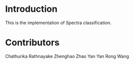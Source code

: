 # Introduction
This is the implementation of Spectra classification. 

# Contributors
Chathurika Rathnayake
Zhenghao Zhao
Yan Yan
Rong Wang

